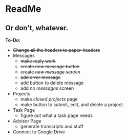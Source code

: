 # ReadMe
## Or don't, whatever.

**To-Do:**
- ~~Change all the headers to paper-headers~~
- Messages
  - ~~make reply work~~
  - ~~create _new message_ button~~
  - ~~create _new message_ screen~~
  - ~~add error message~~
  - add button to delete message
  - add _no messages_ screen
- Projects
  - make _closed projects_ page
  - make button to submit, edit, and delete a project
- Task Page
  - figure out what a task page needs
- Advisor Page
  - generate transcripts and stuff
- Connect to Google Drive
